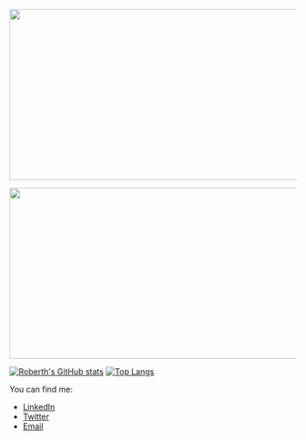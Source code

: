   

<p align=”center”>
   <img src="https://64.media.tumblr.com/8d28fe8689e2fbee3f8ed7a53dbeb160/tumblr_n8bpt0GyVC1rk4j5yo1_500.gif" width="950px" height="300px"/>
</p>
<p align=”center”>
   <img src="https://64.media.tumblr.com/73b71cd5448710b401fd7b440a6b1eba/tumblr_n8bpt0GyVC1rk4j5yo2_r1_500.gif" width="950px" height="300px"/>
</p>

[![Roberth's GitHub stats](https://github-readme-stats.vercel.app/api?username=RobARC&show_icons=true&theme=dark)](https://github.com/RobARC/github-readme-stats)
[![Top Langs](https://github-readme-stats.vercel.app/api/top-langs/?username=RobARC&langs_count=5&layout=compact&theme=dark)](https://github.com/RobARC/github-readme-stats)

You can find me:
- [LinkedIn](https://www.linkedin.com/in/roberth-rondon/)
- [Twitter](https://twitter.com/rrondonc)
- [Email](rrondonc@gmail.com)

<!--
**RobARC/RobARC** is a ✨ _special_ ✨ repository because its `README.md` (this file) appears on your GitHub profile.



Here are some ideas to get you started:

### 🔭 I’m currently working on language C programming
### 🌱 I’m currently learning about Language C and others technologies, like git, linux scripting shell, etc.
- 👯 I’m looking to collaborate on 
- 🤔 I’m looking for help with ...
- 💬 Ask me about ...
- 📫 How to reach me: ...
- 😄 Pronouns: ...
- ⚡ Fun fact: ...
-->
